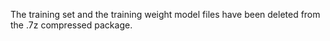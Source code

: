 The training set and the training weight model files have been deleted from the .7z compressed package.
